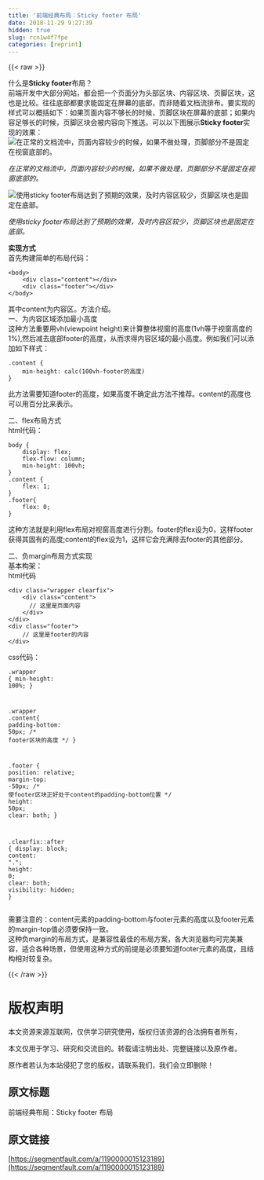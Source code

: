 ```yaml
---
title: '前端经典布局：Sticky footer 布局' 
date: 2018-11-29 9:27:39
hidden: true
slug: rcn1w4f7fpe
categories: [reprint]
---
```


{{< raw >}}

                    
<p>&#x4EC0;&#x4E48;&#x662F;<strong>Sticky footer</strong>&#x5E03;&#x5C40;&#xFF1F;<br>&#x524D;&#x7AEF;&#x5F00;&#x53D1;&#x4E2D;&#x5927;&#x90E8;&#x5206;&#x7F51;&#x7AD9;&#xFF0C;&#x90FD;&#x4F1A;&#x628A;&#x4E00;&#x4E2A;&#x9875;&#x9762;&#x5206;&#x4E3A;&#x5934;&#x90E8;&#x533A;&#x5757;&#x3001;&#x5185;&#x5BB9;&#x533A;&#x5757;&#x3001;&#x9875;&#x811A;&#x533A;&#x5757;&#xFF0C;&#x8FD9;&#x4E5F;&#x662F;&#x6BD4;&#x8F83;&#x3002;&#x5F80;&#x5F80;&#x5E95;&#x90E8;&#x90FD;&#x8981;&#x6C42;&#x80FD;&#x56FA;&#x5B9A;&#x5728;&#x5C4F;&#x5E55;&#x7684;&#x5E95;&#x90E8;&#xFF0C;&#x800C;&#x975E;&#x968F;&#x7740;&#x6587;&#x6863;&#x6D41;&#x6392;&#x5E03;&#x3002;&#x8981;&#x5B9E;&#x73B0;&#x7684;&#x6837;&#x5F0F;&#x53EF;&#x4EE5;&#x6982;&#x62EC;&#x5982;&#x4E0B;&#xFF1A;&#x5982;&#x679C;&#x9875;&#x9762;&#x5185;&#x5BB9;&#x4E0D;&#x591F;&#x957F;&#x7684;&#x65F6;&#x5019;&#xFF0C;&#x9875;&#x811A;&#x533A;&#x5757;&#x5728;&#x5C4F;&#x5E55;&#x7684;&#x5E95;&#x90E8;&#xFF1B;&#x5982;&#x679C;&#x5185;&#x5BB9;&#x8DB3;&#x591F;&#x957F;&#x7684;&#x65F6;&#x5019;&#xFF0C;&#x9875;&#x811A;&#x533A;&#x5757;&#x4F1A;&#x88AB;&#x5185;&#x5BB9;&#x5411;&#x4E0B;&#x63A8;&#x9001;&#x3002;&#x53EF;&#x4EE5;&#x4EE5;&#x4E0B;&#x56FE;&#x5C55;&#x793A;<strong>Sticky footer</strong>&#x5B9E;&#x73B0;&#x7684;&#x6548;&#x679C;&#xFF1A;<br><span class="img-wrap"><img data-src="/img/bVbbCoa?w=431&amp;h=641" src="https://static.alili.tech/img/bVbbCoa?w=431&amp;h=641" alt="&#x5728;&#x6B63;&#x5E38;&#x7684;&#x6587;&#x6863;&#x6D41;&#x4E2D;&#xFF0C;&#x9875;&#x9762;&#x5185;&#x5BB9;&#x8F83;&#x5C11;&#x7684;&#x65F6;&#x5019;&#xFF0C;&#x5982;&#x679C;&#x4E0D;&#x505A;&#x5904;&#x7406;&#xFF0C;&#x9875;&#x811A;&#x90E8;&#x5206;&#x4E0D;&#x662F;&#x56FA;&#x5B9A;&#x5728;&#x89C6;&#x7A97;&#x5E95;&#x90E8;&#x7684;&#x3002;" title="&#x5728;&#x6B63;&#x5E38;&#x7684;&#x6587;&#x6863;&#x6D41;&#x4E2D;&#xFF0C;&#x9875;&#x9762;&#x5185;&#x5BB9;&#x8F83;&#x5C11;&#x7684;&#x65F6;&#x5019;&#xFF0C;&#x5982;&#x679C;&#x4E0D;&#x505A;&#x5904;&#x7406;&#xFF0C;&#x9875;&#x811A;&#x90E8;&#x5206;&#x4E0D;&#x662F;&#x56FA;&#x5B9A;&#x5728;&#x89C6;&#x7A97;&#x5E95;&#x90E8;&#x7684;&#x3002;" style="cursor: pointer; display: inline;"></span></p>
<p><em>&#x5728;&#x6B63;&#x5E38;&#x7684;&#x6587;&#x6863;&#x6D41;&#x4E2D;&#xFF0C;&#x9875;&#x9762;&#x5185;&#x5BB9;&#x8F83;&#x5C11;&#x7684;&#x65F6;&#x5019;&#xFF0C;&#x5982;&#x679C;&#x4E0D;&#x505A;&#x5904;&#x7406;&#xFF0C;&#x9875;&#x811A;&#x90E8;&#x5206;&#x4E0D;&#x662F;&#x56FA;&#x5B9A;&#x5728;&#x89C6;&#x7A97;&#x5E95;&#x90E8;&#x7684;&#x3002;</em></p>
<p><span class="img-wrap"><img data-src="/img/bVbbCon?w=416&amp;h=649" src="https://static.alili.tech/img/bVbbCon?w=416&amp;h=649" alt="&#x4F7F;&#x7528;sticky footer&#x5E03;&#x5C40;&#x8FBE;&#x5230;&#x4E86;&#x9884;&#x671F;&#x7684;&#x6548;&#x679C;&#xFF0C;&#x53CA;&#x65F6;&#x5185;&#x5BB9;&#x533A;&#x8F83;&#x5C11;&#xFF0C;&#x9875;&#x811A;&#x533A;&#x5757;&#x4E5F;&#x662F;&#x56FA;&#x5B9A;&#x5728;&#x5E95;&#x90E8;&#x3002;" title="&#x4F7F;&#x7528;sticky footer&#x5E03;&#x5C40;&#x8FBE;&#x5230;&#x4E86;&#x9884;&#x671F;&#x7684;&#x6548;&#x679C;&#xFF0C;&#x53CA;&#x65F6;&#x5185;&#x5BB9;&#x533A;&#x8F83;&#x5C11;&#xFF0C;&#x9875;&#x811A;&#x533A;&#x5757;&#x4E5F;&#x662F;&#x56FA;&#x5B9A;&#x5728;&#x5E95;&#x90E8;&#x3002;" style="cursor: pointer; display: inline;"></span></p>
<p><em>&#x4F7F;&#x7528;sticky footer&#x5E03;&#x5C40;&#x8FBE;&#x5230;&#x4E86;&#x9884;&#x671F;&#x7684;&#x6548;&#x679C;&#xFF0C;&#x53CA;&#x65F6;&#x5185;&#x5BB9;&#x533A;&#x8F83;&#x5C11;&#xFF0C;&#x9875;&#x811A;&#x533A;&#x5757;&#x4E5F;&#x662F;&#x56FA;&#x5B9A;&#x5728;&#x5E95;&#x90E8;&#x3002;</em></p>
<p><strong>&#x5B9E;&#x73B0;&#x65B9;&#x5F0F;</strong><br>&#x9996;&#x5148;&#x6784;&#x5EFA;&#x7B80;&#x5355;&#x7684;&#x5E03;&#x5C40;&#x4EE3;&#x7801;&#xFF1A;</p>
<div class="widget-codetool" style="display:none;">
      <div class="widget-codetool--inner">
      <span class="selectCode code-tool" data-toggle="tooltip" data-placement="top" title="" data-original-title="&#x5168;&#x9009;"></span>
      <span type="button" class="copyCode code-tool" data-toggle="tooltip" data-placement="top" data-clipboard-text="&lt;body&gt;
    &lt;div class=&quot;content&quot;&gt;&lt;/div&gt;
    &lt;div class=&quot;footer&quot;&gt;&lt;/div&gt;
&lt;/body&gt;" title="" data-original-title="&#x590D;&#x5236;"></span>
      <span type="button" class="saveToNote code-tool" data-toggle="tooltip" data-placement="top" title="" data-original-title="&#x653E;&#x8FDB;&#x7B14;&#x8BB0;"></span>
      </div>
      </div><pre class="hljs javascript"><code>&lt;body&gt;
    <span class="xml"><span class="hljs-tag">&lt;<span class="hljs-name">div</span> <span class="hljs-attr">class</span>=<span class="hljs-string">&quot;content&quot;</span>&gt;</span><span class="hljs-tag">&lt;/<span class="hljs-name">div</span>&gt;</span></span>
    &lt;div <span class="hljs-class"><span class="hljs-keyword">class</span></span>=<span class="hljs-string">&quot;footer&quot;</span>&gt;<span class="xml"><span class="hljs-tag">&lt;/<span class="hljs-name">div</span>&gt;</span></span>
&lt;<span class="hljs-regexp">/body&gt;</span></code></pre>
<p>&#x5176;&#x4E2D;content&#x4E3A;&#x5185;&#x5BB9;&#x533A;&#x3002;&#x65B9;&#x6CD5;&#x4ECB;&#x7ECD;&#x3002;<br>&#x4E00;&#x3001;&#x4E3A;&#x5185;&#x5BB9;&#x533A;&#x57DF;&#x6DFB;&#x52A0;&#x6700;&#x5C0F;&#x9AD8;&#x5EA6;<br>&#x8FD9;&#x79CD;&#x65B9;&#x6CD5;&#x91CD;&#x8981;&#x7528;vh(viewpoint height)&#x6765;&#x8BA1;&#x7B97;&#x6574;&#x4F53;&#x89C6;&#x7A97;&#x7684;&#x9AD8;&#x5EA6;(1vh&#x7B49;&#x4E8E;&#x89C6;&#x7A97;&#x9AD8;&#x5EA6;&#x7684;1%),&#x7136;&#x540E;&#x51CF;&#x53BB;&#x5E95;&#x90E8;footer&#x7684;&#x9AD8;&#x5EA6;&#xFF0C;&#x4ECE;&#x800C;&#x6C42;&#x5F97;&#x5185;&#x5BB9;&#x533A;&#x57DF;&#x7684;&#x6700;&#x5C0F;&#x9AD8;&#x5EA6;&#x3002;&#x4F8B;&#x5982;&#x6211;&#x4EEC;&#x53EF;&#x4EE5;&#x6DFB;&#x52A0;&#x5982;&#x4E0B;&#x6837;&#x5F0F;&#xFF1A;</p>
<div class="widget-codetool" style="display:none;">
      <div class="widget-codetool--inner">
      <span class="selectCode code-tool" data-toggle="tooltip" data-placement="top" title="" data-original-title="&#x5168;&#x9009;"></span>
      <span type="button" class="copyCode code-tool" data-toggle="tooltip" data-placement="top" data-clipboard-text=".content {
    min-height: calc(100vh-footer&#x7684;&#x9AD8;&#x5EA6;)
}" title="" data-original-title="&#x590D;&#x5236;"></span>
      <span type="button" class="saveToNote code-tool" data-toggle="tooltip" data-placement="top" title="" data-original-title="&#x653E;&#x8FDB;&#x7B14;&#x8BB0;"></span>
      </div>
      </div><pre class="hljs css"><code><span class="hljs-selector-class">.content</span> {
    <span class="hljs-attribute">min-height</span>: <span class="hljs-built_in">calc</span>(100vh-footer&#x7684;&#x9AD8;&#x5EA6;)
}</code></pre>
<p>&#x6B64;&#x65B9;&#x6CD5;&#x9700;&#x8981;&#x77E5;&#x9053;footer&#x7684;&#x9AD8;&#x5EA6;&#xFF0C;&#x5982;&#x679C;&#x9AD8;&#x5EA6;&#x4E0D;&#x786E;&#x5B9A;&#x6B64;&#x65B9;&#x6CD5;&#x4E0D;&#x63A8;&#x8350;&#x3002;content&#x7684;&#x9AD8;&#x5EA6;&#x4E5F;&#x53EF;&#x4EE5;&#x7528;&#x767E;&#x5206;&#x6BD4;&#x6765;&#x8868;&#x793A;&#x3002;</p>
<p>&#x4E8C;&#x3001;flex&#x5E03;&#x5C40;&#x65B9;&#x5F0F;<br>html&#x4EE3;&#x7801;&#xFF1A;</p>
<div class="widget-codetool" style="display:none;">
      <div class="widget-codetool--inner">
      <span class="selectCode code-tool" data-toggle="tooltip" data-placement="top" title="" data-original-title="&#x5168;&#x9009;"></span>
      <span type="button" class="copyCode code-tool" data-toggle="tooltip" data-placement="top" data-clipboard-text="body { 
    display: flex; 
    flex-flow: column; 
    min-height: 100vh;
}
.content {
    flex: 1; 
}
.footer{
    flex: 0;      
}" title="" data-original-title="&#x590D;&#x5236;"></span>
      <span type="button" class="saveToNote code-tool" data-toggle="tooltip" data-placement="top" title="" data-original-title="&#x653E;&#x8FDB;&#x7B14;&#x8BB0;"></span>
      </div>
      </div><pre class="hljs css"><code><span class="hljs-selector-tag">body</span> { 
    <span class="hljs-attribute">display</span>: flex; 
    <span class="hljs-attribute">flex-flow</span>: column; 
    <span class="hljs-attribute">min-height</span>: <span class="hljs-number">100vh</span>;
}
<span class="hljs-selector-class">.content</span> {
    <span class="hljs-attribute">flex</span>: <span class="hljs-number">1</span>; 
}
<span class="hljs-selector-class">.footer</span>{
    <span class="hljs-attribute">flex</span>: <span class="hljs-number">0</span>;      
}</code></pre>
<p>&#x8FD9;&#x79CD;&#x65B9;&#x6CD5;&#x5C31;&#x662F;&#x5229;&#x7528;flex&#x5E03;&#x5C40;&#x5BF9;&#x89C6;&#x7A97;&#x9AD8;&#x5EA6;&#x8FDB;&#x884C;&#x5206;&#x5272;&#x3002;footer&#x7684;flex&#x8BBE;&#x4E3A;0&#xFF0C;&#x8FD9;&#x6837;footer&#x83B7;&#x5F97;&#x5176;&#x56FA;&#x6709;&#x7684;&#x9AD8;&#x5EA6;;content&#x7684;flex&#x8BBE;&#x4E3A;1&#xFF0C;&#x8FD9;&#x6837;&#x5B83;&#x4F1A;&#x5145;&#x6EE1;&#x9664;&#x53BB;footer&#x7684;&#x5176;&#x4ED6;&#x90E8;&#x5206;&#x3002;</p>
<p>&#x4E8C;&#x3001;&#x8D1F;margin&#x5E03;&#x5C40;&#x65B9;&#x5F0F;&#x5B9E;&#x73B0;<br>&#x57FA;&#x672C;&#x6784;&#x67B6;&#xFF1A;<br>html&#x4EE3;&#x7801;</p>
<div class="widget-codetool" style="display:none;">
      <div class="widget-codetool--inner">
      <span class="selectCode code-tool" data-toggle="tooltip" data-placement="top" title="" data-original-title="&#x5168;&#x9009;"></span>
      <span type="button" class="copyCode code-tool" data-toggle="tooltip" data-placement="top" data-clipboard-text="&lt;div class=&quot;wrapper clearfix&quot;&gt;
    &lt;div class=&quot;content&quot;&gt;
      // &#x8FD9;&#x91CC;&#x662F;&#x9875;&#x9762;&#x5185;&#x5BB9;
    &lt;/div&gt;  
&lt;/div&gt;
&lt;div class=&quot;footer&quot;&gt;
    // &#x8FD9;&#x91CC;&#x662F;footer&#x7684;&#x5185;&#x5BB9;
&lt;/div&gt;" title="" data-original-title="&#x590D;&#x5236;"></span>
      <span type="button" class="saveToNote code-tool" data-toggle="tooltip" data-placement="top" title="" data-original-title="&#x653E;&#x8FDB;&#x7B14;&#x8BB0;"></span>
      </div>
      </div><pre class="hljs cs"><code>&lt;div <span class="hljs-keyword">class</span>=<span class="hljs-string">&quot;wrapper clearfix&quot;</span>&gt;
    &lt;div <span class="hljs-keyword">class</span>=<span class="hljs-string">&quot;content&quot;</span>&gt;
      <span class="hljs-comment">// &#x8FD9;&#x91CC;&#x662F;&#x9875;&#x9762;&#x5185;&#x5BB9;</span>
    &lt;/div&gt;  
&lt;/div&gt;
&lt;div <span class="hljs-keyword">class</span>=<span class="hljs-string">&quot;footer&quot;</span>&gt;
    <span class="hljs-comment">// &#x8FD9;&#x91CC;&#x662F;footer&#x7684;&#x5185;&#x5BB9;</span>
&lt;/div&gt;</code></pre>
<p>css&#x4EE3;&#x7801;&#xFF1A;</p>
<div class="widget-codetool" style="display:none;">
      <div class="widget-codetool--inner">
      <span class="selectCode code-tool" data-toggle="tooltip" data-placement="top" title="" data-original-title="&#x5168;&#x9009;"></span>
      <span type="button" class="copyCode code-tool" data-toggle="tooltip" data-placement="top" data-clipboard-text=".wrapper {
    min-height: 100%;
}

.wrapper .content{
    padding-bottom: 50px; /* footer&#x533A;&#x5757;&#x7684;&#x9AD8;&#x5EA6; */
}

.footer {
    position: relative;
    margin-top: -50px;  /* &#x4F7F;footer&#x533A;&#x5757;&#x6B63;&#x597D;&#x5904;&#x4E8E;content&#x7684;padding-bottom&#x4F4D;&#x7F6E; */
    height: 50px;
    clear: both;
}

.clearfix::after {
    display: block;
    content: &quot;.&quot;;
    height: 0;
    clear: both;
    visibility: hidden;
}" title="" data-original-title="&#x590D;&#x5236;"></span>
      <span type="button" class="saveToNote code-tool" data-toggle="tooltip" data-placement="top" title="" data-original-title="&#x653E;&#x8FDB;&#x7B14;&#x8BB0;"></span>
      </div>
      </div><pre class="hljs css"><code><span class="hljs-selector-class">.wrapper</span> {
    <span class="hljs-attribute">min-height</span>: <span class="hljs-number">100%</span>;
}

<span class="hljs-selector-class">.wrapper</span> <span class="hljs-selector-class">.content</span>{
    <span class="hljs-attribute">padding-bottom</span>: <span class="hljs-number">50px</span>; <span class="hljs-comment">/* footer&#x533A;&#x5757;&#x7684;&#x9AD8;&#x5EA6; */</span>
}

<span class="hljs-selector-class">.footer</span> {
    <span class="hljs-attribute">position</span>: relative;
    <span class="hljs-attribute">margin-top</span>: -<span class="hljs-number">50px</span>;  <span class="hljs-comment">/* &#x4F7F;footer&#x533A;&#x5757;&#x6B63;&#x597D;&#x5904;&#x4E8E;content&#x7684;padding-bottom&#x4F4D;&#x7F6E; */</span>
    <span class="hljs-attribute">height</span>: <span class="hljs-number">50px</span>;
    <span class="hljs-attribute">clear</span>: both;
}

<span class="hljs-selector-class">.clearfix</span><span class="hljs-selector-pseudo">::after</span> {
    <span class="hljs-attribute">display</span>: block;
    <span class="hljs-attribute">content</span>: <span class="hljs-string">&quot;.&quot;</span>;
    <span class="hljs-attribute">height</span>: <span class="hljs-number">0</span>;
    <span class="hljs-attribute">clear</span>: both;
    <span class="hljs-attribute">visibility</span>: hidden;
}</code></pre>
<p>&#x9700;&#x8981;&#x6CE8;&#x610F;&#x7684;&#xFF1A;content&#x5143;&#x7D20;&#x7684;padding-bottom&#x4E0E;footer&#x5143;&#x7D20;&#x7684;&#x9AD8;&#x5EA6;&#x4EE5;&#x53CA;footer&#x5143;&#x7D20;&#x7684;margin-top&#x503C;&#x5FC5;&#x987B;&#x8981;&#x4FDD;&#x6301;&#x4E00;&#x81F4;&#x3002;<br>&#x8FD9;&#x79CD;&#x8D1F;margin&#x7684;&#x5E03;&#x5C40;&#x65B9;&#x5F0F;&#xFF0C;&#x662F;&#x517C;&#x5BB9;&#x6027;&#x6700;&#x4F73;&#x7684;&#x5E03;&#x5C40;&#x65B9;&#x6848;&#xFF0C;&#x5404;&#x5927;&#x6D4F;&#x89C8;&#x5668;&#x5747;&#x53EF;&#x5B8C;&#x7F8E;&#x517C;&#x5BB9;&#xFF0C;&#x9002;&#x5408;&#x5404;&#x79CD;&#x573A;&#x666F;&#xFF0C;&#x4F46;&#x4F7F;&#x7528;&#x8FD9;&#x79CD;&#x65B9;&#x5F0F;&#x7684;&#x524D;&#x63D0;&#x662F;&#x5FC5;&#x987B;&#x8981;&#x77E5;&#x9053;footer&#x5143;&#x7D20;&#x7684;&#x9AD8;&#x5EA6;&#xFF0C;&#x4E14;&#x7ED3;&#x6784;&#x76F8;&#x5BF9;&#x8F83;&#x590D;&#x6742;&#x3002;</p>

                
{{< /raw >}}

# 版权声明
本文资源来源互联网，仅供学习研究使用，版权归该资源的合法拥有者所有，

本文仅用于学习、研究和交流目的。转载请注明出处、完整链接以及原作者。

原作者若认为本站侵犯了您的版权，请联系我们，我们会立即删除！

## 原文标题
前端经典布局：Sticky footer 布局

## 原文链接
[https://segmentfault.com/a/1190000015123189](https://segmentfault.com/a/1190000015123189)

